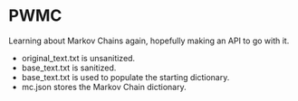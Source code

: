 # PWMC
 Learning about Markov Chains again, hopefully making an API to go with it.

 * original_text.txt is unsanitized.
 * base_text.txt is sanitized.
 * base_text.txt is used to populate the starting dictionary.
 * mc.json stores the Markov Chain dictionary.
